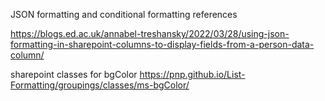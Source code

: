 JSON formatting and conditional formatting references

https://blogs.ed.ac.uk/annabel-treshansky/2022/03/28/using-json-formatting-in-sharepoint-columns-to-display-fields-from-a-person-data-column/


sharepoint classes for bgColor
https://pnp.github.io/List-Formatting/groupings/classes/ms-bgColor/